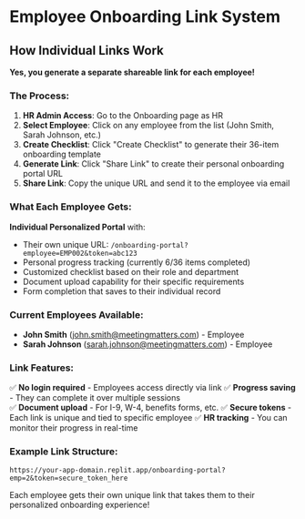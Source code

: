 # Employee Onboarding Link System

## How Individual Links Work

**Yes, you generate a separate shareable link for each employee!** 

### The Process:

1. **HR Admin Access**: Go to the Onboarding page as HR
2. **Select Employee**: Click on any employee from the list (John Smith, Sarah Johnson, etc.)
3. **Create Checklist**: Click "Create Checklist" to generate their 36-item onboarding template
4. **Generate Link**: Click "Share Link" to create their personal onboarding portal URL
5. **Share Link**: Copy the unique URL and send it to the employee via email

### What Each Employee Gets:

**Individual Personalized Portal** with:
- Their own unique URL: `/onboarding-portal?employee=EMP002&token=abc123`
- Personal progress tracking (currently 6/36 items completed)
- Customized checklist based on their role and department
- Document upload capability for their specific requirements
- Form completion that saves to their individual record

### Current Employees Available:
- **John Smith** (john.smith@meetingmatters.com) - Employee
- **Sarah Johnson** (sarah.johnson@meetingmatters.com) - Employee

### Link Features:
✅ **No login required** - Employees access directly via link
✅ **Progress saving** - They can complete it over multiple sessions  
✅ **Document upload** - For I-9, W-4, benefits forms, etc.
✅ **Secure tokens** - Each link is unique and tied to specific employee
✅ **HR tracking** - You can monitor their progress in real-time

### Example Link Structure:
```
https://your-app-domain.replit.app/onboarding-portal?emp=2&token=secure_token_here
```

Each employee gets their own unique link that takes them to their personalized onboarding experience!